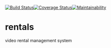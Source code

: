 [![Build Status](https://travis-ci.org/an-apluss/rentals.svg?branch=develop)](https://travis-ci.org/an-apluss/rentals)[![Coverage Status](https://coveralls.io/repos/github/an-apluss/rentals/badge.svg?branch=develop)](https://coveralls.io/github/an-apluss/rentals?branch=develop)[![Maintainability](https://api.codeclimate.com/v1/badges/367c09bdbf4bffc6676f/maintainability)](https://codeclimate.com/github/an-apluss/rentals/maintainability)
# rentals
video rental management system
